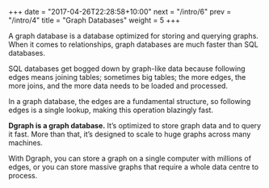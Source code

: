+++
date = "2017-04-26T22:28:58+10:00"
next = "/intro/6"
prev = "/intro/4"
title = "Graph Databases"
weight = 5
+++

A graph database is a database optimized for storing and querying graphs.  When it comes to relationships, graph databases are much faster than SQL databases.

SQL databases get bogged down by graph-like data because following
edges means joining tables; sometimes big tables; the more edges, the
more joins, and the more data needs to be loaded and processed.

In a graph database, the edges are a fundamental structure, so following edges is a single lookup,
making this operation blazingly fast.

**Dgraph is a graph database.**  It’s optimized to store graph data and to query it fast.  More than that, it’s designed to scale to huge graphs across many machines.

With Dgraph, you can store a graph on a single computer with millions of edges, or you can store massive graphs that require a whole data centre to process.
